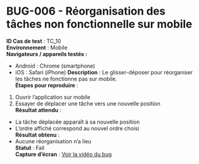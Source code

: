# BUG-006 - Réorganisation des tâches non fonctionnelle sur mobile
**ID Cas de test** : TC_10  
**Environnement** : Mobile  
**Navigateurs / appareils testés :**  
- Android : Chrome (smartphone)  
- iOS : Safari (iPhone)
**Description** : Le glisser-déposer pour réorganiser les tâches ne fonctionne pas sur mobile.  
**Étapes pour reproduire** :  
1. Ouvrir l’application sur mobile  
2. Essayer de déplacer une tâche vers une nouvelle position  
**Résultat attendu** :  
- La tâche déplacée apparaît à sa nouvelle position  
- L’ordre affiché correspond au nouvel ordre choisi  
**Résultat obtenu** :  
- Aucune réorganisation n’a lieu  
**Statut** : Fail  
**Capture d’écran** : 
[Voir la vidéo du bug](./captures/bug-006.mp4)